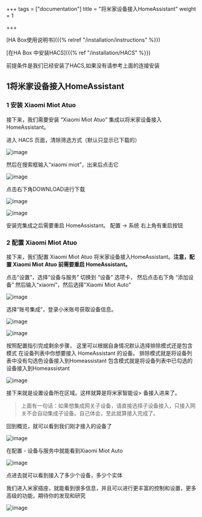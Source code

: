 +++
tags = ["documentation"]
title = "将米家设备接入HomeAssistant"
weight = 1

+++

[HA Box使用说明书]({{% relref  "/installation/instructions" %}})

[在HA Box 中安装HACS]({{% ref "/installation/HACS" %}})

前提条件是我们已经安装了HACS,如果没有请参考上面的连接安装

## 1将米家设备接入HomeAssistant

### 1 安装 Xiaomi Miot Atuo

接下来，我们需要安装 “Xiaomi Miot Atuo” 集成以将米家设备接入HomeAssistant。

进入 HACS 页面，清除筛选方式（默认只显示已下载的）

![image](https://pic.456766.xyz/typora/70e2335f30d0ac09481483ab161fd31c8ccdae7d.jpeg)





然后在搜索框输入“xiaomi miot”，出来后点击它

![image](https://pic.456766.xyz/typora/7dbb3b2832a340b7144704101831281b78997f9a.png)





点击右下角DOWNLOAD进行下载

![image](https://pic.456766.xyz/typora/c2e5a0057e07c7c71caa918194f809e2caa43ed4.png)



![image](https://pic.456766.xyz/typora/4052018b771c4df4176b353895c0596dcfb258a2.jpeg)





安装完集成之后需要重启 HomeAssistant。
配置 → 系统 右上角有重启按钮

### 2 配置 Xiaomi Miot Atuo

接下来，我们配置 Xiaomi Miot Atuo 将米家设备接入HomeAssistant。**注意，配置 Xiaomi Miot Atuo 前需要重启 HomeAssistant。**

点击“设置”，选择“设备与服务”
切换到 “设备” 选项卡， 然后点击右下角 “添加设备”
然后输入“xiaomi”，然后选择"Xiaomi Miot Auto"



![image](https://pic.456766.xyz/typora/6522b231a80bf78d487a8fc545347c4b350d2730.jpeg)





选择“账号集成”，登录小米账号获取设备信息。

![image](https://pic.456766.xyz/typora/cd71249cb01282859a521a8a373a6e5629323f92.jpeg)



![image](https://pic.456766.xyz/typora/92f4e0e5a705997eb38b985073bb5c8fa47a881a.jpeg)





按照配置指引完成剩余步骤，
这里可以根据自身情况默认选择排除模式还是包含模式
在设备列表中你想要接入 HomeAssistant 的设备。
排除模式就是将设备列表中没有勾选色设备接入到Homeassistant
包含模式就是将设备列表中已勾选的设备接入到Homeassistant

![image](https://pic.456766.xyz/typora/c403c5c6840ffcc7de4c78bdedd16c2ade91c357.jpeg)





接下来就是设置设备所在区域。这样就算是将米家智能设> 备接入进来了。

> 上面有一句话：如果想集成网关子设备，请直接选择子设备接入，只接入网关不会自动集成子设备。自己体会，至此就算接入完成了。

回到概览，就可以看到我们刚才接入的设备了

![image](https://pic.456766.xyz/typora/55cbe342ce51cb278d4599e0061df76d510d5b0b.jpeg)





在配置 - 设备与服务中就能看到Xiaomi Miot Auto

![image](https://pic.456766.xyz/typora/ad4e3cd4220230604a9b3354a652d2566cc1a322.jpeg)



点进去就可以看到接入了多少个设备，多少个实体



我们进入米家插座，就能看到很多信息，并且可以进行更丰富的控制和设置，更多高级的功能，期待你的发现和研究

![image](https://pic.456766.xyz/typora/103b0749a541718c1a75e8ecea1cb438338f0ee0.jpeg)

